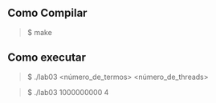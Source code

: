 ## Como Compilar

> $ make

## Como executar

> $ ./lab03 <número_de_termos> <número_de_threads>


> $ ./lab03 1000000000 4

